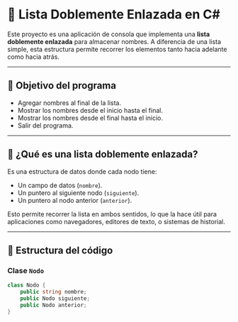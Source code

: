 # 🔁 Lista Doblemente Enlazada en C#

Este proyecto es una aplicación de consola que implementa una **lista doblemente enlazada** para almacenar nombres. A diferencia de una lista simple, esta estructura permite recorrer los elementos tanto hacia adelante como hacia atrás.

---

## 🎯 Objetivo del programa

- Agregar nombres al final de la lista.
- Mostrar los nombres desde el inicio hasta el final.
- Mostrar los nombres desde el final hasta el inicio.
- Salir del programa.

---

## 🧠 ¿Qué es una lista doblemente enlazada?

Es una estructura de datos donde cada nodo tiene:
- Un campo de datos (`nombre`).
- Un puntero al siguiente nodo (`siguiente`).
- Un puntero al nodo anterior (`anterior`).

Esto permite recorrer la lista en ambos sentidos, lo que la hace útil para aplicaciones como navegadores, editores de texto, o sistemas de historial.

---

## 🧱 Estructura del código

### Clase `Nodo`
```csharp
class Nodo {
    public string nombre;
    public Nodo siguiente;
    public Nodo anterior;
}
